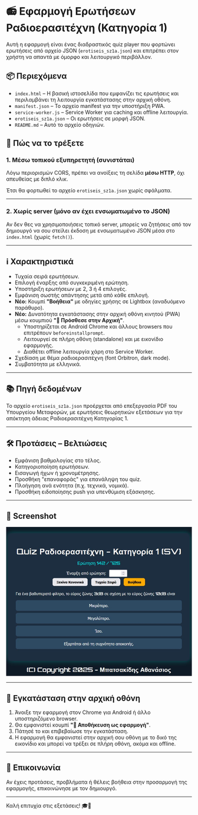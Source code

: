 # 📻 Εφαρμογή Ερωτήσεων Ραδιοερασιτέχνη (Κατηγορία 1)

Αυτή η εφαρμογή είναι ένας διαδραστικός quiz player που φορτώνει ερωτήσεις από αρχείο JSON (`erotiseis_sz1a.json`) και επιτρέπει στον χρήστη να απαντά με όμορφο και λειτουργικό περιβάλλον.

## 📦 Περιεχόμενα

- `index.html` – Η βασική ιστοσελίδα που εμφανίζει τις ερωτήσεις και περιλαμβάνει τη λειτουργία εγκατάστασης στην αρχική οθόνη.
- `manifest.json` – Το αρχείο manifest για την υποστήριξη PWA.
- `service-worker.js` – Service Worker για caching και offline λειτουργία.
- `erotiseis_sz1a.json` – Οι ερωτήσεις σε μορφή JSON.
- `README.md` – Αυτό το αρχείο οδηγιών.

## 🚀 Πώς να το τρέξετε

### 1. Μέσω τοπικού εξυπηρετητή (συνιστάται)

Λόγω περιορισμών CORS, πρέπει να ανοίξεις τη σελίδα **μέσω HTTP**, όχι απευθείας με διπλό κλικ.

Έτσι θα φορτωθεί το αρχείο `erotiseis_sz1a.json` χωρίς σφάλματα.

---

### 2. Χωρίς server (μόνο αν έχει ενσωματωμένο το JSON)

Αν δεν θες να χρησιμοποιήσεις τοπικό server, μπορείς να ζητήσεις από τον δημιουργό να σου στείλει έκδοση με ενσωματωμένο JSON μέσα στο `index.html` (χωρίς `fetch()`).

---

## ℹ️ Χαρακτηριστικά

- Τυχαία σειρά ερωτήσεων.
- Επιλογή έναρξης από συγκεκριμένη ερώτηση.
- Υποστήριξη ερωτήσεων με 2, 3 ή 4 επιλογές.
- Εμφάνιση σωστής απάντησης μετά από κάθε επιλογή.
- **Νέο:** Κουμπί **"Βοήθεια"** με οδηγίες χρήσης σε Lightbox (αναδυόμενο παράθυρο).
- **Νέο:** Δυνατότητα εγκατάστασης στην αρχική οθόνη κινητού (PWA) μέσω κουμπιού **"📲 Πρόσθεσε στην Αρχική"**.
  - Υποστηρίζεται σε Android Chrome και άλλους browsers που επιτρέπουν `beforeinstallprompt`.
  - Λειτουργεί σε πλήρη οθόνη (standalone) και με εικονίδιο εφαρμογής.
  - Διαθέτει offline λειτουργία χάρη στο Service Worker.
- Σχεδίαση με θέμα ραδιοερασιτέχνη (font Orbitron, dark mode).
- Συμβατότητα με ελληνικά.

---

## 📚 Πηγή δεδομένων

Το αρχείο `erotiseis_sz1a.json` προέρχεται από επεξεργασία PDF του Υπουργείου Μεταφορών, με ερωτήσεις θεωρητικών εξετάσεων για την απόκτηση άδειας Ραδιοερασιτέχνη Κατηγορίας 1.

---

## 🛠 Προτάσεις – Βελτιώσεις

- Εμφάνιση βαθμολογίας στο τέλος.
- Κατηγοριοποίηση ερωτήσεων.
- Εισαγωγή ήχων ή χρονομέτρησης.
- Προσθήκη "επαναφοράς" για επανάληψη του quiz.
- Πλοήγηση ανά ενότητα (π.χ. τεχνικά, νομικά).
- Προσθήκη ειδοποίησης push για υπενθύμιση εξάσκησης.

---

## 📄 Screenshot

![App Screenshot](screenshot/screen.jpg)

---

## 📱 Εγκατάσταση στην αρχική οθόνη

1. Άνοιξε την εφαρμογή στον Chrome για Android ή άλλο υποστηριζόμενο browser.
2. Θα εμφανιστεί κουμπί **"📲 Αποθήκευση ως εφαρμογή"**.
3. Πάτησέ το και επιβεβαίωσε την εγκατάσταση.
4. Η εφαρμογή θα εμφανιστεί στην αρχική σου οθόνη με το δικό της εικονίδιο και μπορεί να τρέξει σε πλήρη οθόνη, ακόμα και offline.

---

## 📧 Επικοινωνία

Αν έχεις προτάσεις, προβλήματα ή θέλεις βοήθεια στην προσαρμογή της εφαρμογής, επικοινώνησε με τον δημιουργό.

---

Καλή επιτυχία στις εξετάσεις! 🎓📡
